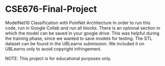 # CSE676-Final-Project
ModelNet10 Classification with PoinNet Architecture
In order to run this code, run in Google Collab and run all blocks. There is an optional section in which the model can be saved in your google drive. This was helpful during the training phase, since we wanted to save models for testing. The STL dataset can be found in the UBLearns submission. We included it on UBLearns only to avoid copyright infringement. 

NOTE: This project is for educational purposes only. 
